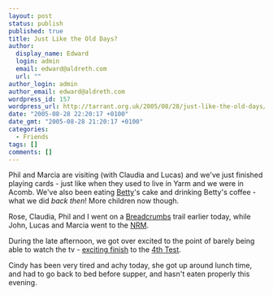 ```yaml
---
layout: post
status: publish
published: true
title: Just Like the Old Days?
author:
  display_name: Edward
  login: admin
  email: edward@aldreth.com
  url: ""
author_login: admin
author_email: edward@aldreth.com
wordpress_id: 157
wordpress_url: http://tarrant.org.uk/2005/08/28/just-like-the-old-days/
date: "2005-08-28 22:20:17 +0100"
date_gmt: "2005-08-28 21:20:17 +0100"
categories:
  - Friends
tags: []
comments: []
---
```


Phil and Marcia are visiting (with Claudia and Lucas) and we\'ve just
finished playing cards - just like when they used to live in Yarm and we
were in Acomb. We\'ve also been eating [Betty][1]\'s cake and drinking
Betty\'s coffee - what we did *back then*! More children now though.

Rose, Claudia, Phil and I went on a [Breadcrumbs][2] trail earlier
today, while John, Lucas and Marcia went to the [NRM][3].

During the late afternoon, we got over excited to the point of barely
being able to watch the tv - [exciting finish][4] to the [4th Test][5].

Cindy has been very tired and achy today, she got up around lunch time,
and had to go back to bed before supper, and hasn\'t eaten properly this
evening.



[1]: https://www.bettysandtaylors.co.uk
[2]: https://endpapers.seventyfour.co.uk/publicationsBook.asp?pub_id_PK=15
[3]: https://www.nrm.org.uk/html/home_pb/menu.asp
[4]: https://news.bbc.co.uk/sport1/hi/cricket/england/4192314.stm
[5]: https://news.bbc.co.uk/sport1/hi/cricket/england/4192224.stm

